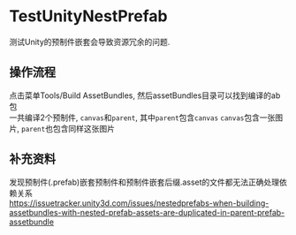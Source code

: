 # TestUnityNestPrefab
测试Unity的预制件嵌套会导致资源冗余的问题.  
  
## 操作流程
点击菜单Tools/Build AssetBundles, 然后assetBundles目录可以找到编译的ab包  
一共编译2个预制件, `canvas`和`parent`, 其中`parent`包含`canvas`
`canvas`包含一张图片, `parent`也包含同样这张图片  
  
## 补充资料
发现预制件(.prefab)嵌套预制件和预制件嵌套后缀.asset的文件都无法正确处理依赖关系  
https://issuetracker.unity3d.com/issues/nestedprefabs-when-building-assetbundles-with-nested-prefab-assets-are-duplicated-in-parent-prefab-assetbundle
